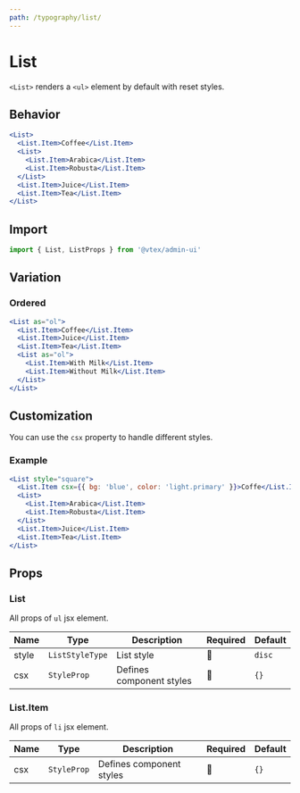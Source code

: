 ```yaml
---
path: /typography/list/
---
```


# List

`<List>` renders a `<ul>` element by default with reset styles.

## Behavior

```jsx
<List>
  <List.Item>Coffee</List.Item>
  <List>
    <List.Item>Arabica</List.Item>
    <List.Item>Robusta</List.Item>
  </List>
  <List.Item>Juice</List.Item>
  <List.Item>Tea</List.Item>
</List>
```

## Import

```jsx isStatic
import { List, ListProps } from '@vtex/admin-ui'
```

## Variation

### Ordered

```jsx
<List as="ol">
  <List.Item>Coffee</List.Item>
  <List.Item>Juice</List.Item>
  <List.Item>Tea</List.Item>
  <List as="ol">
    <List.Item>With Milk</List.Item>
    <List.Item>Without Milk</List.Item>
  </List>
</List>
```

## Customization

You can use the `csx` property to handle different styles.

### Example

```jsx
<List style="square">
  <List.Item csx={{ bg: 'blue', color: 'light.primary' }}>Coffe</List.Item>
  <List>
    <List.Item>Arabica</List.Item>
    <List.Item>Robusta</List.Item>
  </List>
  <List.Item>Juice</List.Item>
  <List.Item>Tea</List.Item>
</List>
```

## Props

### List

All props of `ul` jsx element.

| Name  | Type            | Description              | Required | Default |
| ----- | --------------- | ------------------------ | -------- | ------- |
| style | `ListStyleType` | List style               | 🚫       | `disc`  |
| csx   | `StyleProp`     | Defines component styles | 🚫       | `{}`    |

### List.Item

All props of `li` jsx element.

| Name | Type        | Description              | Required | Default |
| ---- | ----------- | ------------------------ | -------- | ------- |
| csx  | `StyleProp` | Defines component styles | 🚫       | `{}`    |
